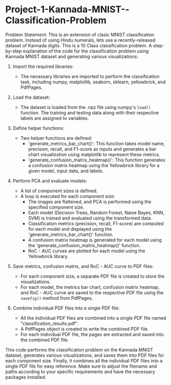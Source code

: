 # Project-1-Kannada-MNIST--Classification-Problem
Problem Statement: This is an extension of clasic MNIST classification problem. Instead of using Hindu numerals, lets use a recently-released dataset of Kannada digits. This is a 10 Class classification problem.
A step-by-step explanation of the code for the classification problem using Kannada MNIST dataset and generating various visualizations:
1. Import the required libraries:
   - The necessary libraries are imported to perform the classification task, including numpy, matplotlib, seaborn, sklearn, yellowbrick, and PdfPages.

2. Load the dataset:
   - The dataset is loaded from the .npz file using numpy's `load()` function. The training and testing data along with their respective labels are assigned to variables.

3. Define helper functions:
   - Two helper functions are defined:
     - 'generate_metrics_bar_chart()': This function takes model name, precision, recall, and F1-score as inputs and generates a bar chart visualization using matplotlib to represent these metrics.
     - 'generate_confusion_matrix_heatmap()': This function generates a confusion matrix heatmap using the Yellowbrick library for a given model, input data, and labels.

4. Perform PCA and evaluate models:
   - A list of component sizes is defined.
   - A loop is executed for each component size:
     - The images are flattened, and PCA is performed using the specified component size.
     - Each model (Decision Trees, Random Forest, Naive Bayes, KNN, SVM) is trained and evaluated using the transformed data.
     - Classification metrics (precision, recall, F1-score) are computed for each model and displayed using the 'generate_metrics_bar_chart()' function.
     - A confusion matrix heatmap is generated for each model using the 'generate_confusion_matrix_heatmap()' function.
     - RoC - AUC curves are plotted for each model using the Yellowbrick library.

5. Save metrics, confusion matrix, and RoC - AUC curve to PDF files:
   - For each component size, a separate PDF file is created to store the visualizations.
   - For each model, the metrics bar chart, confusion matrix heatmap, and RoC - AUC curve are saved to the respective PDF file using the `savefig()` method from PdfPages.

6. Combine individual PDF files into a single PDF file:
   - All the individual PDF files are combined into a single PDF file named "classification_results.pdf".
   - A PdfPages object is created to write the combined PDF file.
   - For each individual PDF file, the pages are extracted and saved into the combined PDF file.

This code performs the classification problem on the Kannada MNIST dataset, generates various visualizations, and saves them into PDF files for each component size. Finally, it combines all the individual PDF files into a single PDF file for easy reference.
Make sure to adjust the filename and paths according to your specific requirements and have the necessary packages installed.
